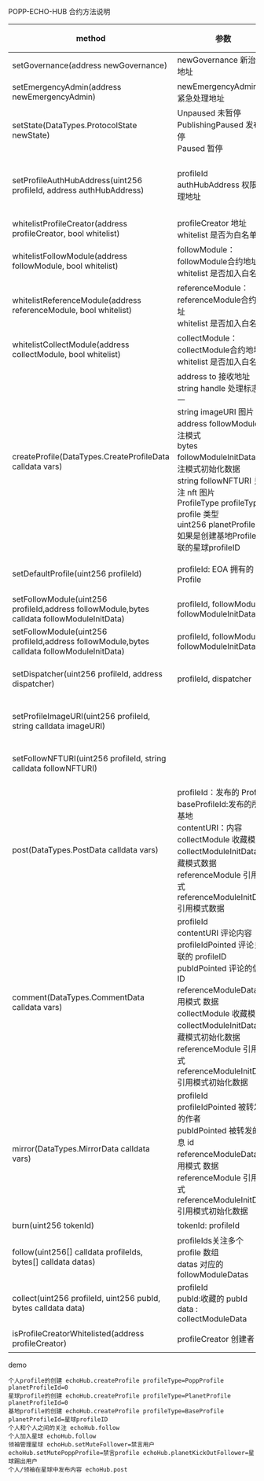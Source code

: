 
POPP-ECHO-HUB 合约方法说明

| method                                                                                      | 参数                                                                                                                                                                                                                                                                               | 说明                               | 可操作地址                 |
|---------------------------------------------------------------------------------------------|----------------------------------------------------------------------------------------------------------------------------------------------------------------------------------------------------------------------------------------------------------------------------------|----------------------------------|-----------------------|
| setGovernance(address newGovernance)                                                        | newGovernance 新治理地址                                                                                                                                                                                                                                                              | 修改治理地址                           | onlyGov               |  
| setEmergencyAdmin(address newEmergencyAdmin)                                                | newEmergencyAdmin 新紧急处理地址                                                                                                                                                                                                                                                        | 修改新的紧急处理地址                       | onlyGov               | 
| setState(DataTypes.ProtocolState newState)                                                  | Unpaused 未暂停 <br> PublishingPaused 发布暂停 <br> Paused 暂停                                                                                                                                                                                                                           | 设置合约状态                           | onlyGov               | 
| setProfileAuthHubAddress(uint256 profileId, address authHubAddress)                         | profileId <br>  authHubAddress 权限管理地址                                                                                                                                                                                                                                            | 设置profile权限管理合约                  | 每个 EOA设置自己的 Profile   | 
| whitelistProfileCreator(address profileCreator, bool whitelist)                             | profileCreator 地址 <br>  whitelist  是否为白名单                                                                                                                                                                                                                                        | 添加/修改 profile 创建白名单地址            | onlyGov               | 
| whitelistFollowModule(address followModule, bool whitelist)                                 | followModule：followModule合约地址 <br>   whitelist 是否加入白名单                                                                                                                                                                                                                           | 新增修改支持的followModule              | onlyGov               | 
| whitelistReferenceModule(address referenceModule, bool whitelist)                           | referenceModule：referenceModule合约地址 <br>   whitelist 是否加入白名单                                                                                                                                                                                                                     | 新增修改支持的referenceModule           | onlyGov               | 
| whitelistCollectModule(address collectModule, bool whitelist)                               | collectModule：collectModule合约地址 <br>   whitelist 是否加入白名单                                                                                                                                                                                                                         | 新增修改支持的collectModule             | onlyGov               | 
| createProfile(DataTypes.CreateProfileData calldata vars)                                    | address to 接收地址 <br> string handle 处理标志,唯一 <br> string imageURI 图片 <br> address followModule 关注模式 <br> bytes followModuleInitData 关注模式初始化数据 <br> string followNFTURI 关注 nft 图片 <br> ProfileType profileType profile 类型 <br> uint256 planetProfileId 如果是创建基地Profile关联的星球profileID | 创建 Profile                       | EOA                   | 
| setDefaultProfile(uint256 profileId)                                                        | profileId: EOA 拥有的 Profile                                                                                                                                                                                                                                                       | 如果一个地址拥有多个 Profile设置一个默认 Profile | EOA                   | 
| setFollowModule(uint256 profileId,address followModule,bytes calldata followModuleInitData) | profileId, followModule, followModuleInitData                                                                                                                                                                                                                                    | 修改 profile 的 followModule        | EOA, profile owner    | 
| setFollowModule(uint256 profileId,address followModule,bytes calldata followModuleInitData) | profileId, followModule, followModuleInitData                                                                                                                                                                                                                                    | 修改 profile 的 followModule        | EOA, profile owner    |
| setDispatcher(uint256 profileId, address dispatcher)                                        | profileId, dispatcher                                                                                                                                                                                                                                                            | 设置 profile的调度员                   | EOA, owner of Profile | 
| setProfileImageURI(uint256 profileId, string calldata imageURI)                             |                                                                                                                                                                                                                                                                                  | 设置图片                             | EOA, owner of Profile | 
| setFollowNFTURI(uint256 profileId, string calldata followNFTURI)                            |                                                                                                                                                                                                                                                                                  | 设置 followNFT 图片                  | EOA, owner of Profile | 
| post(DataTypes.PostData calldata vars)                                                      | profileId：发布的 Profile <br>  baseProfileId:发布的所在基地 <br> contentURI：内容 <br> collectModule 收藏模式   <br>   collectModuleInitData 收藏模式数据 <br>  referenceModule 引用模式 <br>  referenceModuleInitData 引用模式数据                                                                               | 发布数据                             | EOA                   | 
| comment(DataTypes.CommentData calldata vars)                                                | profileId <br>  contentURI 评论内容 <br> profileIdPointed 评论关联的 profileID <br>  pubIdPointed 评论的信息 ID <br>  referenceModuleData 引用模式 数据 <br>  collectModule 收藏模式 <br> collectModuleInitData 收藏模式初始化数据  <br> referenceModule 引用模式 <br>  referenceModuleInitData 引用模式初始化数据             | 评论                               | EOA                   | 
| mirror(DataTypes.MirrorData calldata vars)                                                  | profileId <br>  profileIdPointed 被转发的作者  <br> pubIdPointed 被转发的消息 id <br>    referenceModuleData 引用模式 数据  <br> referenceModule 引用模式 <br>  referenceModuleInitData 引用模式初始化数据                                                                                                      | 转发                               | EOA                   | 
| burn(uint256 tokenId)                                                                       | tokenId: profileId                                                                                                                                                                                                                                                               | 销毁                               | EOA                   | 
| follow(uint256[] calldata profileIds, bytes[] calldata datas)                               | profileIds关注多个 profile 数组 <br>  datas 对应的 followModuleDatas                                                                                                                                                                                                                      | 关注 profile，注意基地 profile 不可关注     | EOA                   | 
| collect(uint256 profileId, uint256 pubId,    bytes calldata data)                           | profileId <br> pubId:收藏的 pubId <br> data : collectModuleData                                                                                                                                                                                                                     | 收藏信息并 mint 收藏 NFT                | EOA                   | 
| isProfileCreatorWhitelisted(address profileCreator)                          | profileCreator 创建者                                                                                                                                                                                                                                                               | 检查是否有创建权限                        | EOA      读取           | 

demo

    个人profile的创建 echoHub.createProfile profileType=PoppProfile planetProfileId=0
    星球profile的创建 echoHub.createProfile profileType=PlanetProfile planetProfileId=0
    基地profile的创建 echoHub.createProfile profileType=BaseProfile planetProfileId=星球profileID
    个人和个人之间的关注 echoHub.follow
    个人加入星球 echoHub.follow
    领袖管理星球 echoHub.setMuteFollower=禁言用户  echoHub.setMutePoppProfile=禁言profile echoHub.planetKickOutFollower=星球踢出用户
    个人/领袖在星球中发布内容 echoHub.post
